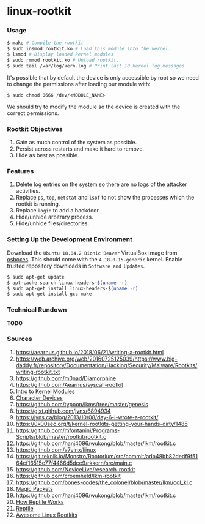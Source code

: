 # linux-rootkit

### Usage

```bash
$ make # Compile the rootkit
$ sudo insmod rootkit.ko # Load this module into the kernel.
$ lsmod # Display loaded kernel modules
$ sudo rmmod rootkit.ko # Unload rootkit.
$ sudo tail /var/log/kern.log # Print last 10 kernel log messages
```

It's possible that by default the device is only accessible by root so we need to change the permissions after loading our module with:

`$ sudo chmod 0666 /dev/<MODULE_NAME>`

We should try to modify the module so the device is created with the correct permissions.

### Rootkit Objectives

1. Gain as much control of the system as possible.
2. Persist across restarts and make it hard to remove.
3. Hide as best as possible.

### Features

1. Delete log entries on the system so there are no logs of the attacker activities.
2. Replace `ps`, `top`, `netstat` and `lsof` to not show the processes which the rootkit is running.
3. Replace `login` to add a backdoor.
4. Hide/unhide arbitrary process.
5. Hide/unhide files/directories.

### Setting Up the Development Environment

Download the `Ubuntu 18.04.2 Bionic Beaver` VirtualBox image from [osboxes](https://www.osboxes.org/ubuntu/). This should come with the `4.18.0-15-generic` kernel. Enable trusted repository downloads in `Software and Updates`.

```bash
$ sudo apt-get update
$ apt-cache search linux-headers-$(uname -r)
$ sudo apt-get install linux-headers-$(uname -r)
$ sudo apt-get install gcc make
```

### Technical Rundown

**TODO**

### Sources

1. https://aearnus.github.io/2018/06/21/writing-a-rootkit.html
2. https://web.archive.org/web/20160725125039/https://www.big-daddy.fr/repository/Documentation/Hacking/Security/Malware/Rootkits/writing-rootkit.txt
3. https://github.com/m0nad/Diamorphine
4. https://github.com/Aearnus/syscall-rootkit
5. [Intro to Kernel Modules](http://derekmolloy.ie/writing-a-linux-kernel-module-part-1-introduction/)
6. [Character Devices](http://derekmolloy.ie/writing-a-linux-kernel-module-part-2-a-character-device/)
7. https://github.com/typoon/lkms/tree/master/genesis
8. https://gist.github.com/jvns/6894934
9. https://jvns.ca/blog/2013/10/08/day-6-i-wrote-a-rootkit/
10. https://0x00sec.org/t/kernel-rootkits-getting-your-hands-dirty/1485
11. https://github.com/mfontanini/Programs-Scripts/blob/master/rootkit/rootkit.c
12. https://github.com/hanj4096/wukong/blob/master/lkm/rootkit.c
13. https://github.com/a7vinx/liinux
14. https://git.teknik.io/Monstro/Rootorium/src/commit/adb48bb82dedf9f5164cf16515e77f4466d5dce9/rkkern/src/main.c<Paste>
15. https://github.com/NoviceLive/research-rootkit
16. https://github.com/croemheld/lkm-rootkit
17. https://github.com/bones-codes/the_colonel/blob/master/lkm/col_kl.c
18. [Magic Packets](https://www.drkns.net/kernel-who-does-magic/)
19. https://github.com/hanj4096/wukong/blob/master/lkm/rootkit.c
20. [How Reptile Works](https://github.com/milabs/awesome-linux-rootkits/blob/master/details/reptile.md)
21. [Reptile](https://github.com/f0rb1dd3n/Reptile)
22. [Awesome Linux Rootkits](https://github.com/milabs/awesome-linux-rootkits)
